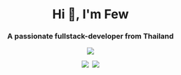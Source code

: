 <h1 align="center">
  Hi 👋, I'm Few
</h1>
<h3 align="center">
  A passionate fullstack-developer from Thailand
</h3>

<p align="center">
  <img src="https://myreadme.vercel.app/api/embed/fewx9?panels=userstatistics,toprepositories,toplanguages,commitgraph" />
</p>

<p align="center">
  <img src="https://img.shields.io/github/stars/FewX9?label=Profile%20Views&style=for-the-badge" />
  &nbsp;<img src="https://img.shields.io/badge/Profile_Website-Click_Me-red?&logo=burton&link=http://ifew.me/&style=for-the-badge" />
</p>
